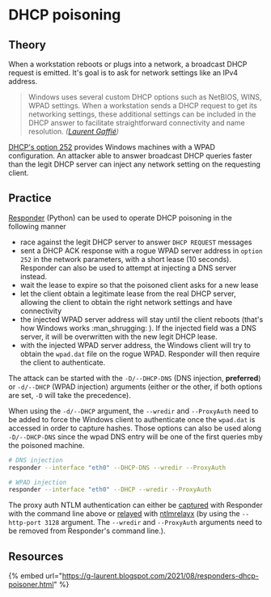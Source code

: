 # DHCP poisoning

## Theory

When a workstation reboots or plugs into a network, a broadcast DHCP request is emitted. It's goal is to ask for network settings like an IPv4 address.

> Windows uses several custom DHCP options such as NetBIOS, WINS, WPAD settings. When a workstation sends a DHCP request to get its networking settings, these additional settings can be included in the DHCP answer to facilitate straightforward connectivity and name resolution. _(_[_Laurent Gaffié_](https://g-laurent.blogspot.com/2021/08/responders-dhcp-poisoner.html)_)_

[DHCP's option 252](https://docs.microsoft.com/en-us/previous-versions/tn-archive/bb794881\(v=technet.10\)) provides Windows machines with a WPAD configuration. An attacker able to answer broadcast DHCP queries faster than the legit DHCP server can inject any network setting on the requesting client.

## Practice

[Responder](https://github.com/SpiderLabs/Responder) (Python) can be used to operate DHCP poisoning in the following manner

* race against the legit DHCP server to answer `DHCP REQUEST` messages
* sent a DHCP ACK response with a rogue WPAD server address in `option 252` in the network parameters, with a short lease (10 seconds). Responder can also be used to attempt at injecting a DNS server instead.
* wait the lease to expire so that the poisoned client asks for a new lease
* let the client obtain a legitimate lease from the real DHCP server, allowing the client to obtain the right network settings and have connectivity
* the injected WPAD server address will stay until the client reboots (that's how Windows works :man\_shrugging: ). If the injected field was a DNS server, it will be overwritten with the new legit DHCP lease.
* with the injected WPAD server address, the Windows client will try to obtain the `wpad.dat` file on the rogue WPAD. Responder will then require the client to authenticate.

The attack can be started with the `-D/--DHCP-DNS` (DNS injection, **preferred**) or `-d/--DHCP` (WPAD injection) arguments (either or the other, if both options are set, `-D` will take the precedence).

When using the `-d/--DHCP` argument, the `--wredir` and `--ProxyAuth` need to be added to force the Windows client to authenticate once the `wpad.dat` is accessed in order to capture hashes. Those options can also be used along `-D/--DHCP-DNS` since the wpad DNS entry will be one of the first queries mby the poisoned machine.

```bash
# DNS injection
responder --interface "eth0" --DHCP-DNS --wredir --ProxyAuth

# WPAD injection
responder --interface "eth0" --DHCP --wredir --ProxyAuth
```

The proxy auth NTLM authentication can either be [captured](../ntlm/capture.md) with Responder with the command line above or [relayed](../ntlm/relay.md) with [ntlmrelayx](https://github.com/SecureAuthCorp/impacket/blob/master/examples/ntlmrelayx.py) (by using the `--http-port 3128` argument. The `--wredir` and `--ProxyAuth` arguments need to be removed from Responder's command line.).

## Resources

{% embed url="https://g-laurent.blogspot.com/2021/08/responders-dhcp-poisoner.html" %}

